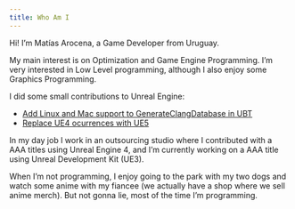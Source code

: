 ```yaml
---
title: Who Am I
---
```


Hi! I’m Matías Arocena, a Game Developer from Uruguay.

My main interest is on Optimization and Game Engine Programming. I’m very interested in Low Level programming, although I also enjoy some Graphics Programming.

I did some small contributions to Unreal Engine:

- [Add Linux and Mac support to GenerateClangDatabase in UBT](http://byte.uy/0x2)
- [Replace UE4 ocurrences with UE5](0x3)

In my day job I work in an outsourcing studio where I contributed with a AAA titles using Unreal Engine 4, and I’m currently working on a AAA title using Unreal Development Kit (UE3).

When I’m not programming, I enjoy going to the park with my two dogs and watch some anime with my fiancee (we actually have a shop where we sell anime merch). But not gonna lie, most of the time I’m programming.
